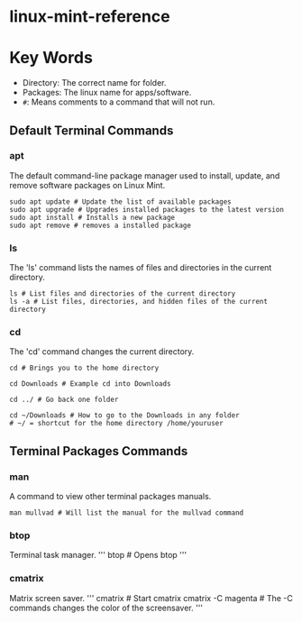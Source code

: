 # linux-mint-reference

# Key Words
- Directory: The correct name for folder.
- Packages: The linux name for apps/software.
- ``` # ```: Means comments to a command that will not run.
 
## Default Terminal Commands

### apt
The default command-line package manager used to install, update, and remove software packages on Linux Mint.
```
sudo apt update # Update the list of available packages
sudo apt upgrade # Upgrades installed packages to the latest version
sudo apt install # Installs a new package
sudo apt remove # removes a installed package
```

### ls 
The 'ls' command lists the names of files and directories in the current directory. 
```
ls # List files and directories of the current directory
ls -a # List files, directories, and hidden files of the current directory
```

### cd 
The 'cd' command changes the current directory.
``` 
cd # Brings you to the home directory

cd Downloads # Example cd into Downloads

cd ../ # Go back one folder

cd ~/Downloads # How to go to the Downloads in any folder
# ~/ = shortcut for the home directory /home/youruser
```

## Terminal Packages Commands

### man
A command to view other terminal packages manuals.
```
man mullvad # Will list the manual for the mullvad command 
```

### btop
Terminal task manager.
'''
btop # Opens btop
'''

### cmatrix
Matrix screen saver.
'''
cmatrix # Start cmatrix
cmatrix -C magenta # The -C commands changes the color of the screensaver.
''' 


